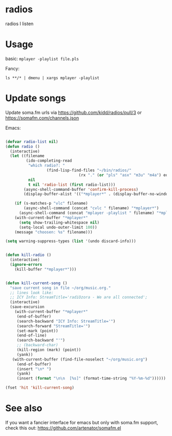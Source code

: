 radios
======

radios I listen


Usage
=====

basic:
`mplayer -playlist file.pls`

Fancy:

`ls **/* | dmenu | xargs mplayer -playlist`

Update songs
============

Update soma.fm urls via https://github.com/kidd/radios/pull/3 or
https://somafm.com/channels.json

Emacs:

```lisp

(defvar radio-list nil)
(defun radio ()
  (interactive)
  (let ((filename
         (ido-completing-read
          "which radio?: "
				  (find-lisp-find-files "~/bin/radios/"
                                (rx "." (or "pls" "asx" "m3u" "m4a") eol))
          nil
          t nil 'radio-list (first radio-list)))
        (async-shell-command-buffer 'confirm-kill-process)
        (display-buffer-alist '(("*mplayer*" . (display-buffer-no-window)))))

    (if (s-matches-p "vlc" filename)
        (async-shell-command (concat "cvlc " filename) "*mplayer*")
      (async-shell-command (concat "mplayer -playlist " filename) "*mplayer*"))
    (with-current-buffer "*mplayer*"
      (setq show-trailing-whitespace nil)
      (setq-local undo-outer-limit 100))
    (message "choosen: %s" filename)))

(setq warning-suppress-types (list '(undo discard-info)))


(defun kill-radio ()
  (interactive)
  (ignore-errors
    (kill-buffer "*mplayer*")))


(defun kill-current-song ()
  "save current song in file ~/org/music.org."
  ;; lines look like:
  ;; ICY Info: StreamTitle='radiOzora - We are all connected';
  (interactive)
  (save-excursion
    (with-current-buffer "*mplayer*"
     (end-of-buffer)
     (search-backward "ICY Info: StreamTitle='")
     (search-forward "StreamTitle='")
     (set-mark (point))
     (end-of-line)
     (search-backward "'")
     ;; (backward-char)
     (kill-region (mark) (point))
     (yank))
   (with-current-buffer (find-file-noselect "~/org/music.org")
     (end-of-buffer)
     (insert "\n* ")
     (yank)
     (insert (format "\n\n  [%s]" (format-time-string "%Y-%m-%d"))))))

(fset 'hit 'kill-current-song)
```

See also
========

If you want a fancier interface for emacs but only with soma.fm
support, check this out: https://github.com/artenator/somafm.el

